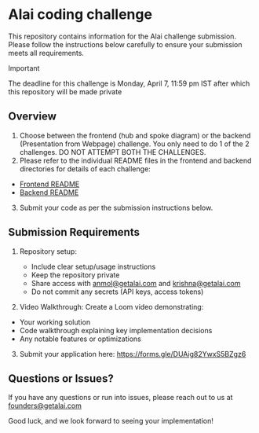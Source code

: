 # Alai coding challenge

This repository contains information for the Alai challenge submission. Please follow the instructions below carefully to ensure your submission meets all requirements.

> [!IMPORTANT] 
> The deadline for this challenge is Monday, April 7, 11:59 pm IST after which this repository will be made private

## Overview

1. Choose between the frontend (hub and spoke diagram) or the backend (Presentation from Webpage) challenge. You only need to do 1 of the 2 challenges. DO NOT ATTEMPT BOTH THE CHALLENGES.
2. Please refer to the individual README files in the frontend and backend directories for details of each challenge:
  - [Frontend README](./frontend/README.md)
  - [Backend README](./backend/README.md)
3. Submit your code as per the submission instructions below.

## Submission Requirements

1. Repository setup:
   - Include clear setup/usage instructions
   - Keep the repository private
   - Share access with anmol@getalai.com and krishna@getalai.com
   - Do not commit any secrets (API keys, access tokens)

2. Video Walkthrough: Create a Loom video demonstrating:
  - Your working solution
  - Code walkthrough explaining key implementation decisions
  - Any notable features or optimizations

3. Submit your application here: https://forms.gle/DUAig82YwxS5BZgz6


## Questions or Issues?

If you have any questions or run into issues, please reach out to us at founders@getalai.com

Good luck, and we look forward to seeing your implementation!
